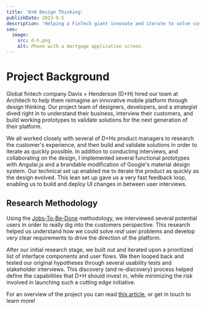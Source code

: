 ```yaml
---
title: 'D+H Design Thinking'
publishDate: 2013-9-5
description: 'Helping a FinTech giant innovate and iterate to solve customer real needs.'
seo:
  image:
    src: d-h.png
    alt: Phone with a mortgage application screen.
---
```


# Project Background

Global fintech company Davis + Henderson (D+H) hired our team at Architech to help them reimagine an innovative mobile platform through design thinking. Our project team of designers, developers, and a strategist dived right in to understand their business, interview their customers, and build working prototypes to validate solutions for the next generation of their platform.

We all worked closely with several of D+Hs product managers to research the customer's experience, and then build and validate solutions in order to iterate as quickly possible. In addition to conducting interviews, and collaborating on the design, I implemented several functional prototypes with Angular.js and a brandable modification of Google's material design system. Our technical set up enabled me to iterate the product as quickly as the design evolved. This lean set up gave us a very fast feedback loop, enabling us to build and deploy UI changes in between user interviews.

## Research Methodology

Using the [Jobs-To-Be-Done](https://jtbd.info/) methodology, we interviewed several potential users in order to really dig into the customers perspective. This research helped us understand how we could solve _real_ user problems and develop very clear requirements to drive the direction of the platform.

After our initial research stage, we built out and iterated upon a prioritized list of interface components and user flows. We then looped back and tested our original hypotheses through several usability tests and stakeholder interviews. This discovery (and re-discovery) process helped define the capabilities that D+H should invest in, while minimizing the risk involved in launching such a cutting edge initiative.

For an overview of the project you can read [this article](https://www.architech.ca/case-study/davis-henderson-transforms-mortgage-operations-for-enhanced-efficiency-and-user-experience), or get in touch to learn more!
